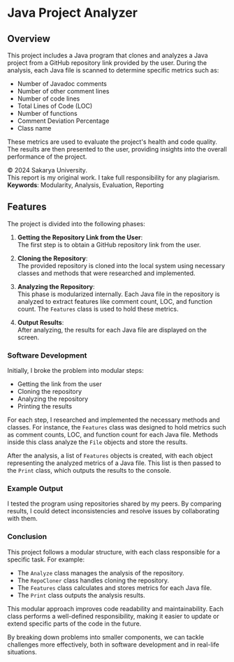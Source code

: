 # Java Project Analyzer

## Overview

This project includes a Java program that clones and analyzes a Java project from a GitHub repository link provided by the user. During the analysis, each Java file is scanned to determine specific metrics such as:

- Number of Javadoc comments
- Number of other comment lines
- Number of code lines
- Total Lines of Code (LOC)
- Number of functions
- Comment Deviation Percentage
- Class name

These metrics are used to evaluate the project's health and code quality. The results are then presented to the user, providing insights into the overall performance of the project.

© 2024 Sakarya University.  
This report is my original work. I take full responsibility for any plagiarism.  
**Keywords**: Modularity, Analysis, Evaluation, Reporting

## Features

The project is divided into the following phases:

1. **Getting the Repository Link from the User**:  
   The first step is to obtain a GitHub repository link from the user.

2. **Cloning the Repository**:  
   The provided repository is cloned into the local system using necessary classes and methods that were researched and implemented.

3. **Analyzing the Repository**:  
   This phase is modularized internally. Each Java file in the repository is analyzed to extract features like comment count, LOC, and function count. The `Features` class is used to hold these metrics.

4. **Output Results**:  
   After analyzing, the results for each Java file are displayed on the screen.

### Software Development

Initially, I broke the problem into modular steps:  
- Getting the link from the user  
- Cloning the repository  
- Analyzing the repository  
- Printing the results

For each step, I researched and implemented the necessary methods and classes. For instance, the `Features` class was designed to hold metrics such as comment counts, LOC, and function count for each Java file. Methods inside this class analyze the `File` objects and store the results.

After the analysis, a list of `Features` objects is created, with each object representing the analyzed metrics of a Java file. This list is then passed to the `Print` class, which outputs the results to the console.

### Example Output

I tested the program using repositories shared by my peers. By comparing results, I could detect inconsistencies and resolve issues by collaborating with them.

### Conclusion

This project follows a modular structure, with each class responsible for a specific task. For example:
- The `Analyze` class manages the analysis of the repository.
- The `RepoCloner` class handles cloning the repository.
- The `Features` class calculates and stores metrics for each Java file.
- The `Print` class outputs the analysis results.

This modular approach improves code readability and maintainability. Each class performs a well-defined responsibility, making it easier to update or extend specific parts of the code in the future.

By breaking down problems into smaller components, we can tackle challenges more effectively, both in software development and in real-life situations.
